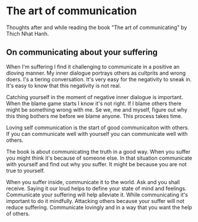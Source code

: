 # The art of communication

Thoughts after and while reading the book "The art of communicating" by Thich
Nhat Hanh.

## On communicating about your suffering 

When I'm suffering I find it challenging to communicate in a positive an
dloving manner. My inner dialogue portrays others as cultprits and wrong doers.
I's a tiering conversation. It's very easy for the negativity to sneak in. It's
easy to know that this negativity is not real.

Catching yourself in the moment of negative inner dialogue is important. When
the blame game starts I know it's not right. If I blame others there might be
something wrong with me. Se we, me and myself, figure out why this thing
bothers me before we blame anyone. This process takes time.

Loving self communication is the start of good communicaiton with others. If
you can communicate well with yourself you can communicate well with others.

The book is about communicating the truth in a good way. When you suffer you
might think it's because of someone else. In that situation communicate with
yourself and find out why you suffer. It might be because you are not true to
yourself.

When you suffer inside, communicate it to the world. Ask and you shall receive.
Saying it our loud helps to define your state of mind and feelings. 
Communicate your suffering will help alleviate it. While communicating it's
important to do it mindfully. Attacking others because your suffer will not
reduce suffering. Communicate lovingly and in a way that you want the help of
others. 
